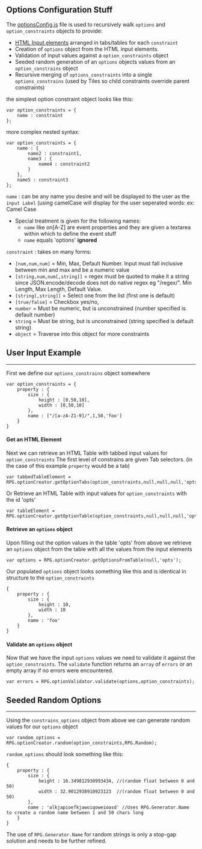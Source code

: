 Options Configuration Stuff
---

The [optionsConfig.js](https://github.com/Probed/RPG/blob/master/common/optionConfig.js) file
is used to recursively walk `options` and `option_constraints` objects to provide:

* [HTML Input elements](#input) arranged in tabs/tables for each `constraint`
* Creation of `options` object from the HTML input elements.
* Validation of input values against a `option_constraints` object
* Seeded random generation of an `options` objects values from an `option_constrains` object
* Recursive merging of `options_constraints` into a single `options_constrains` (used by Tiles so child constraints override parent constraints)

the simplest option constraint object looks like this:

    var option_constraints = {
        name : constraint
    };

more complex nested syntax:

    var option_constraints = {
        name : {
            name2 : constraint1,
            name3 : {
                name4 : constraint2
            }
        },
        name5 : constraint3
    };

`name` : can be any name you desire and will be displayed to the user as the `input Label` (using camelCase will display for the user seperated words: ex: Camel Case

* Special treatment is given for the following names:
    * `name` like on[A-Z]  are event properties and they are given a textarea within which to define the event stuff
    * `name` equals 'options' **ignored**

`constraint` : takes on many forms:

* `[num,num,num]` = Min, Max, Default Number.  Input must fall inclusive between min and max and be a numeric value
* `[string,num,num[,string]]` = regex must be quoted to make it a string since JSON.encode/decode does not do native regex eg "/regex/". Min Length, Max Length, Default Value.
* `[string[,string]]` = Select one from the list (first one is default)
* `[true/false]` = Checkbox yes/no,
* `number` = Must be numeric, but is unconstrained (number specified is default number)
* `string` = Must be string, but is unconstrained (string specified is default string)
* `object` = Traverse into this object for more constraints

## User Input Example<a id="input"></a>
---

First we define our `options_constrains` object somewhere

    var option_constraints = {
        property : {
            size : {
                height : [0,50,10],
                width : [0,50,10]
            },
            name : ["/[a-zA-Z1-9]/",1,50,'foo']
        }
    }

#### Get an HTML Element

Next we can retrieve an HTML Table with tabbed input values for `option_constraints`
The first level of constrains are given Tab selectors. (in the case of this example `property` would be a tab)

    var tabbedTableElement = RPG.optionCreator.getOptionTabs(option_constraints,null,null,null,'opts');


Or Retrieve an HTML Table with input values for `option_constraints` with the id 'opts'

    var tableElement = RPG.optionCreator.getOptionTable(option_constraints,null,null,null,'opts');

#### Retrieve an `options` object

Upon filling out the option values in the table 'opts' from above we retrieve an `options` object from the table with all the values from the input elements

    var options = RPG.optionCreator.getOptionsFromTable(null,'opts');

Our populated `options` object looks something like this and is identical in structure to the `option_constraints`

    {
        property : {
            size : {
                height : 10,
                width : 10
            },
            name : 'foo'
        }
    }

#### Validate an `options` object

Now that we have the input `options` values we need to validate it against the `option_constraints`.
The `validate` function returns an `array` of `errors` or an empty array if no errors were encountered.

    var errors = RPG.optionValidator.validate(options,option_constraints);


## Seeded Random Options
---
Using the `constrains_options` object from above we can generate random values for our `options` object

    var random_options = RPG.optionCreator.random(option_constraints,RPG.Random);

`random_options` should look something like this:

    {
        property : {
            size : {
                height : 16.349812938993434, //(random float between 0 and 50)
                width : 32.9012938910923123  //(random float between 0 and 50)
            },
            name : 'alkjapioefkjawoiqoweioasd' //Uses RPG.Generator.Name to create a random name between 1 and 50 chars long
        }
    }

The use of `RPG.Generator.Name` for random strings is only a stop-gap solution and needs to be further refined.